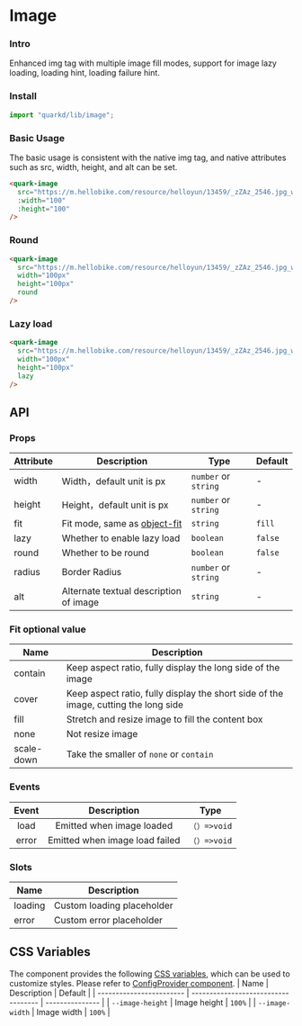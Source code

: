# Image

### Intro

Enhanced img tag with multiple image fill modes, support for image lazy loading, loading hint, loading failure hint.

### Install

```jsx
import "quarkd/lib/image";
```

### Basic Usage

The basic usage is consistent with the native img tag, and native attributes such as src, width, height, and alt can be set.

```html
<quark-image
  src="https://m.hellobike.com/resource/helloyun/13459/_zZAz_2546.jpg_wh300.jpg"
  :width="100"
  :height="100"
/>
```

### Round

```html
<quark-image
  src="https://m.hellobike.com/resource/helloyun/13459/_zZAz_2546.jpg_wh300.jpg"
  width="100px"
  height="100px"
  round
/>
```

### Lazy load

```html
<quark-image
  src="https://m.hellobike.com/resource/helloyun/13459/_zZAz_2546.jpg_wh300.jpg"
  width="100px"
  height="100px"
  lazy
/>
```

## API

### Props

| Attribute | Description                                                                                 | Type                 | Default |
| --------- | ------------------------------------------------------------------------------------------- | -------------------- | ------- |
| width     | Width，default unit is px                                                                   | `number` or `string` | -       |
| height    | Height，default unit is px                                                                  | `number` or `string` | -       |
| fit       | Fit mode, same as [object-fit](https://developer.mozilla.org/zh-CN/docs/Web/CSS/object-fit) | `string`             | `fill`  |
| lazy      | Whether to enable lazy load                                                                 | `boolean`            | `false` |
| round     | Whether to be round                                                                         | `boolean`            | `false` |
| radius    | Border Radius                                                                               | `number` or `string` | -       |
| alt       | Alternate textual description of image                                                      | `string`             | -       |

### Fit optional value

| Name       | Description                                                                         |
| ---------- | ----------------------------------------------------------------------------------- |
| contain    | Keep aspect ratio, fully display the long side of the image                         |
| cover      | Keep aspect ratio, fully display the short side of the image, cutting the long side |
| fill       | Stretch and resize image to fill the content box                                    |
| none       | Not resize image                                                                    |
| scale-down | Take the smaller of `none` or `contain`                                             |

### Events

| Event |          Description           |     Type     |
| :---: | :----------------------------: | :----------: |
| load  |   Emitted when image loaded    | `（）=>void` |
| error | Emitted when image load failed | `（）=>void` |

### Slots

| Name    | Description                |
| ------- | -------------------------- |
| loading | Custom loading placeholder |
| error   | Custom error placeholder   |

## CSS Variables

The component provides the following [CSS variables](https://developer.mozilla.org/zh-CN/docs/Web/CSS/Using_CSS_custom_properties), which can be used to customize styles. Please refer to [ConfigProvider component](#/zh-CN/guide/theme).
| Name | Description | Default |
| ------------------------ | ----------------------------------- | --------------- |
| `--image-height` | Image height | `100%` |
| `--image-width` | Image width | `100%` |
